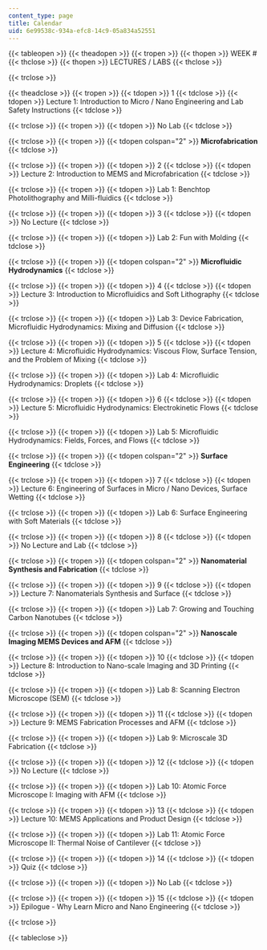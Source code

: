 ```yaml
---
content_type: page
title: Calendar
uid: 6e99538c-934a-efc8-14c9-05a834a52551
---
```


{{< tableopen >}}
{{< theadopen >}}
{{< tropen >}}
{{< thopen >}}
WEEK #
{{< thclose >}}
{{< thopen >}}
LECTURES / LABS
{{< thclose >}}

{{< trclose >}}

{{< theadclose >}}
{{< tropen >}}
{{< tdopen >}}
1
{{< tdclose >}}
{{< tdopen >}}
Lecture 1: Introduction to Micro / Nano Engineering and Lab Safety Instructions
{{< tdclose >}}

{{< trclose >}}
{{< tropen >}}
{{< tdopen >}}
No Lab
{{< tdclose >}}

{{< trclose >}}
{{< tropen >}}
{{< tdopen colspan="2" >}}
**Microfabrication**
{{< tdclose >}}

{{< trclose >}}
{{< tropen >}}
{{< tdopen >}}
2
{{< tdclose >}}
{{< tdopen >}}
Lecture 2: Introduction to MEMS and Microfabrication
{{< tdclose >}}

{{< trclose >}}
{{< tropen >}}
{{< tdopen >}}
Lab 1: Benchtop Photolithography and Milli-fluidics
{{< tdclose >}}

{{< trclose >}}
{{< tropen >}}
{{< tdopen >}}
3
{{< tdclose >}}
{{< tdopen >}}
No Lecture
{{< tdclose >}}

{{< trclose >}}
{{< tropen >}}
{{< tdopen >}}
Lab 2: Fun with Molding
{{< tdclose >}}

{{< trclose >}}
{{< tropen >}}
{{< tdopen colspan="2" >}}
**Microfluidic Hydrodynamics**
{{< tdclose >}}

{{< trclose >}}
{{< tropen >}}
{{< tdopen >}}
4
{{< tdclose >}}
{{< tdopen >}}
Lecture 3: Introduction to Microfluidics and Soft Lithography
{{< tdclose >}}

{{< trclose >}}
{{< tropen >}}
{{< tdopen >}}
Lab 3: Device Fabrication, Microfluidic Hydrodynamics: Mixing and Diffusion
{{< tdclose >}}

{{< trclose >}}
{{< tropen >}}
{{< tdopen >}}
5
{{< tdclose >}}
{{< tdopen >}}
Lecture 4: Microfluidic Hydrodynamics: Viscous Flow, Surface Tension, and the Problem of Mixing
{{< tdclose >}}

{{< trclose >}}
{{< tropen >}}
{{< tdopen >}}
Lab 4: Microfluidic Hydrodynamics: Droplets
{{< tdclose >}}

{{< trclose >}}
{{< tropen >}}
{{< tdopen >}}
6
{{< tdclose >}}
{{< tdopen >}}
Lecture 5: Microfluidic Hydrodynamics: Electrokinetic Flows
{{< tdclose >}}

{{< trclose >}}
{{< tropen >}}
{{< tdopen >}}
Lab 5: Microfluidic Hydrodynamics: Fields, Forces, and Flows
{{< tdclose >}}

{{< trclose >}}
{{< tropen >}}
{{< tdopen colspan="2" >}}
**Surface Engineering**
{{< tdclose >}}

{{< trclose >}}
{{< tropen >}}
{{< tdopen >}}
7
{{< tdclose >}}
{{< tdopen >}}
Lecture 6: Engineering of Surfaces in Micro / Nano Devices, Surface Wetting
{{< tdclose >}}

{{< trclose >}}
{{< tropen >}}
{{< tdopen >}}
Lab 6: Surface Engineering with Soft Materials
{{< tdclose >}}

{{< trclose >}}
{{< tropen >}}
{{< tdopen >}}
8
{{< tdclose >}}
{{< tdopen >}}
No Lecture and Lab
{{< tdclose >}}

{{< trclose >}}
{{< tropen >}}
{{< tdopen colspan="2" >}}
**Nanomaterial Synthesis and Fabrication**
{{< tdclose >}}

{{< trclose >}}
{{< tropen >}}
{{< tdopen >}}
9
{{< tdclose >}}
{{< tdopen >}}
Lecture 7: Nanomaterials Synthesis and Surface
{{< tdclose >}}

{{< trclose >}}
{{< tropen >}}
{{< tdopen >}}
Lab 7: Growing and Touching Carbon Nanotubes
{{< tdclose >}}

{{< trclose >}}
{{< tropen >}}
{{< tdopen colspan="2" >}}
**Nanoscale Imaging MEMS Devices and AFM**
{{< tdclose >}}

{{< trclose >}}
{{< tropen >}}
{{< tdopen >}}
10
{{< tdclose >}}
{{< tdopen >}}
Lecture 8: Introduction to Nano-scale Imaging and 3D Printing
{{< tdclose >}}

{{< trclose >}}
{{< tropen >}}
{{< tdopen >}}
Lab 8: Scanning Electron Microscope (SEM)
{{< tdclose >}}

{{< trclose >}}
{{< tropen >}}
{{< tdopen >}}
11
{{< tdclose >}}
{{< tdopen >}}
Lecture 9: MEMS Fabrication Processes and AFM
{{< tdclose >}}

{{< trclose >}}
{{< tropen >}}
{{< tdopen >}}
Lab 9: Microscale 3D Fabrication
{{< tdclose >}}

{{< trclose >}}
{{< tropen >}}
{{< tdopen >}}
12
{{< tdclose >}}
{{< tdopen >}}
No Lecture
{{< tdclose >}}

{{< trclose >}}
{{< tropen >}}
{{< tdopen >}}
Lab 10: Atomic Force Microscope I: Imaging with AFM
{{< tdclose >}}

{{< trclose >}}
{{< tropen >}}
{{< tdopen >}}
13
{{< tdclose >}}
{{< tdopen >}}
Lecture 10: MEMS Applications and Product Design
{{< tdclose >}}

{{< trclose >}}
{{< tropen >}}
{{< tdopen >}}
Lab 11: Atomic Force Microscope II: Thermal Noise of Cantilever
{{< tdclose >}}

{{< trclose >}}
{{< tropen >}}
{{< tdopen >}}
14
{{< tdclose >}}
{{< tdopen >}}
Quiz
{{< tdclose >}}

{{< trclose >}}
{{< tropen >}}
{{< tdopen >}}
No Lab
{{< tdclose >}}

{{< trclose >}}
{{< tropen >}}
{{< tdopen >}}
15
{{< tdclose >}}
{{< tdopen >}}
Epilogue - Why Learn Micro and Nano Engineering
{{< tdclose >}}

{{< trclose >}}

{{< tableclose >}}